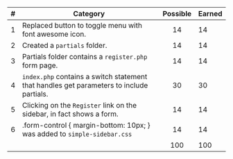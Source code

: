 | # |  Category                                                                                              | Possible | Earned|
|---|--------------------------------------------------------------------------------------------------------|:--------:|:------|
| 1 | Replaced button to toggle menu with font awesome icon.                                                  |   14     |   14 |
| 2 | Created a `partials` folder.                                                                            |   14     |   14 |
| 3 | Partials folder contains a `register.php` form page.                                                    |   14     |   14 |
| 4 | `index.php` contains a switch statement that handles get parameters to include partials.                |   30     |   30 |
| 5 | Clicking on the `Register` link on the sidebar, in fact shows a form.                                   |   14     |   14 |
| 6 | .form-control { margin-bottom: 10px; } was added to `simple-sidebar.css`                                |   14     |   14 |
|   |                                                                                                         |   100    |  100 |
